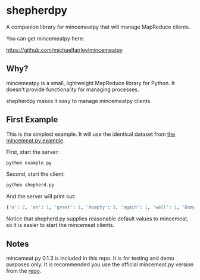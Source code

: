 shepherdpy
==========

A companion library for mincemeatpy that will manage MapReduce clients.

You can get mincemeatpy here:

https://github.com/michaelfairley/mincemeatpy

Why?
----

mincemeatpy is a small, lightweight MapReduce library for Python.
It doesn't provide functionality for managing processes.

shepherdpy makes it easy to manage mincemeatpy clients.


First Example
-------------

This is the simplest example. It will use the identical dataset from [the mincemeat.py example](https://github.com/michaelfairley/mincemeatpy).


First, start the server:

```bash
python example.py
```

Second, start the client:

```bash
python shepherd.py
```

And the server will print out:

```python
{'a': 2, 'on': 1, 'great': 1, 'Humpty': 3, 'again': 1, 'wall': 1, 'Dumpty': 2, 'men': 1, 'had': 1, 'all': 1, 'together': 1, "King's": 2, 'horses': 1, 'All': 1, "Couldn't": 1, 'fall': 1, 'and': 1, 'the': 2, 'put': 1, 'sat': 1}
```


Notice that shepherd.py supplies reasonable default values to mincemeat,
so it is easier to start the mincemeat clients.


Notes
-----

mincemeat.py 0.1.3 is included in this repo.  It is for testing and demo
purposes only.  It is recommended you use the official mincemeat.py version
from the [repo](https://github.com/michaelfairley/mincemeatpy).
